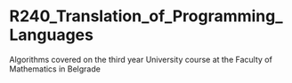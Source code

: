 # R240_Translation_of_Programming_Languages
Algorithms covered on the third year University course at the Faculty of Mathematics in Belgrade
